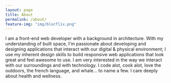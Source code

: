 ```yaml
---
layout: page
title: About
permalink: /about/
feature-img: "img/blocflix.png"
---
```



I am a front-end web developer with a background in architecture. With my understanding of built space, I'm passionate about developing and designing applications that interact with our digital & physical environment; I use my inherent design skills to build responsive web applications that look great and feel awesome to use. I am very interested in the way we interact with our surroundings and with technology. I code alot, cook alot, love the outdoors, the french language, and whale... to name a few.  I care deeply about health and wellness.


